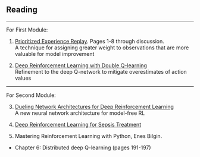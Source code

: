 ## Reading

---

For First Module:  

1. [Prioritized Experience Replay](https://arxiv.org/abs/1511.05952). Pages 1-8 through discussion.   
A technique for assigning greater weight to observations that are more valuable for model improvement

2. [Deep Reinforcement Learning with Double Q-learning](https://arxiv.org/abs/1509.06461)  
Refinement to the deep Q-network to mitigate overestimates of action values

---

For Second Module:  

3. [Dueling Network Architectures for Deep Reinforcement Learning
](https://arxiv.org/abs/1511.06581)  
A new neural network architecture for model-free RL

4. [Deep Reinforcement Learning for Sepsis Treatment](https://arxiv.org/pdf/1711.09602.pdf)

5. Mastering Reinforcement Learning with Python, Enes Bilgin. 
- Chapter 6: Distributed deep Q-learning (pages 191-197)

